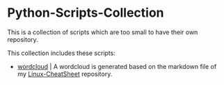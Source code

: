 # Python-Scripts-Collection

This is a collection of scripts which are too small to have their own repository.

This collection includes these scripts:

- [wordcloud](wordcloud/README.md) | A wordcloud is generated based on the markdown file of my [Linux-CheatSheet]() repository.
